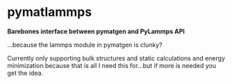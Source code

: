 # pymatlammps
**Barebones interface between pymatgen and PyLammps API**

...because the lammps module in pymatgen is clunky?

Currently only supporting bulk structures and static calculations and
energy minimization because that is all I need this for...but if more is needed
you get the idea.
